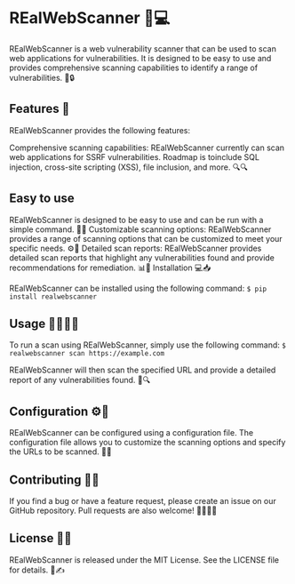 # REalWebScanner 🔎💻
REalWebScanner is a web vulnerability scanner that can be used to scan web applications for vulnerabilities. It is designed to be easy to use and provides comprehensive scanning capabilities to identify a range of vulnerabilities. 🚀🔒

## Features 🎉
REalWebScanner provides the following features:

Comprehensive scanning capabilities: REalWebScanner currently can scan web applications for SSRF vulnerabilities. Roadmap is toinclude SQL injection, cross-site scripting (XSS), file inclusion, and more. 🔍🔍

## Easy to use
REalWebScanner is designed to be easy to use and can be run with a simple command. 🤖💬
Customizable scanning options: REalWebScanner provides a range of scanning options that can be customized to meet your specific needs. ⚙️🔧
Detailed scan reports: REalWebScanner provides detailed scan reports that highlight any vulnerabilities found and provide recommendations for remediation. 📊📝
Installation 💻📥

REalWebScanner can be installed using the following command:
`$ pip install realwebscanner`

## Usage 🕵️‍♀️🕵️‍♂️
To run a scan using REalWebScanner, simply use the following command:
`$ realwebscanner scan https://example.com`

REalWebScanner will then scan the specified URL and provide a detailed report of any vulnerabilities found. 📜🔍

## Configuration ⚙️🔧
REalWebScanner can be configured using a configuration file. The configuration file allows you to customize the scanning options and specify the URLs to be scanned. 📄👀

## Contributing 👥👥
If you find a bug or have a feature request, please create an issue on our GitHub repository. Pull requests are also welcome! 👨‍💻👩‍💻

## License 📜📝
REalWebScanner is released under the MIT License. See the LICENSE file for details. 🔏✍️
